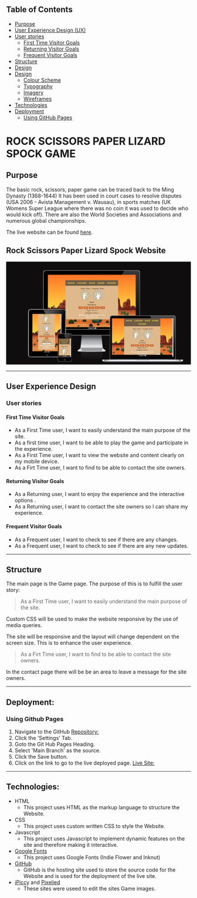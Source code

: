 ## Table of Contents
* [Purpose](#purpose)
 * [User Experience Design (UX)](#user-experience-design)
  * [User stories](#user-stories)
    * [First Time Visitor Goals](#first-time-visitor-goals)
    * [Returning Visitor Goals](#returning-visitor-goals)
    * [Frequent Visitor Goals](#frequent-visitor-goals)
  * [Structure](#structure)
  * [Design](#Design)
  * [Design](#Design)
    * [Colour Scheme](#Colour-Scheme)
    * [Typography](#Typography)
    * [Imagery](#Imagery)
    * [Wireframes](#Wireframes)
* [Technologies](#technologies)
* [Deployment](#deployment)    
    * [Using GitHub Pages](#using-github-pages)
    

# ROCK SCISSORS PAPER LIZARD SPOCK GAME
## Purpose
The basic rock, scissors, paper game  can be  traced back to the Ming Dynasty (1368-1644) It has been used in court cases to resolve disputes (USA 2006 - Avista Management v. Wausau), in sports matches (UK Womens Super League where there was no coin it was used to decide who would kick off).
There are also the World Societies and Associations and numerous global  championships. 

The live website can be found [here](https://andyk8872.github.io/project-2/).

## Rock Scissors Paper Lizard Spock Website

![Website Mock Up](docs/responsive.png)

*** 
## User Experience Design

### User stories
#### First Time Visitor Goals
* As a First Time user, I want to easily understand the main purpose of the site.
* As a first time user, I want to be able to play the game and participate in the experience.
* As a First Time user, I want to view the website and content clearly on my mobile device.
* As a Firt Time user, I want to find to be able to contact the site owners.
#### Returning Visitor Goals
* As a Returning user, I want to enjoy the experience and the interactive options .
* As a Returning user, I want to contact the site owners so I can share my experience.
#### Frequent Visitor Goals
* As a Frequent user, I want to check to see if there are any changes.
* As a Frequent user, I want to check to see if there are any new updates.
***

## Structure
The main page is the Game page.
The purpose of this is to fulfill the user story:
> As a First Time user, I want to easily understand the main purpose of the site.

Custom CSS will be used to make the website responsive by the use of media queries.

The site will be responsive and the layout will change dependent on the screen size. This is to enhance the user experience.

> As a Firt Time user, I want to find to be able to contact the site owners.

In the contact page there will be be an area to leave a message for the site owners.
***

  ## Deployment:
  ### Using Github Pages
  1. Navigate to the GitHub [Repository:](https://github.com/andyk8872/project-2)
  1. Click the 'Settings' Tab.
  1. Goto the Git Hub Pages Heading.
  1. Select 'Main Branch' as the source.
  1. Click the Save button.
  1. Click on the link to go to the live deployed page. [Live Site:](https://andyk8872.github.io/project-2)
  ***

## Technologies:
*  HTML
	* This project uses HTML as the markup language to structure the Website.
* CSS
	* This project uses custom written CSS to style the Website.
* Javascript
  * This project uses Javascript to implement dynamic features on the site and therefore making it  interactive.
* [Google Fonts](https://fonts.google.com/)
  * This project uses Google Fonts (Indie Flower and Inknut)
* [GitHub](https://github.com/)
  * GitHub is the hosting site used to store the source code for the Website and is used for the deployment of the live site.
* [iPiccy](http://ipiccy.com) and [Pixelied](https://pixelied.com)
  * These sites were useed to edit the sites Game images.       




